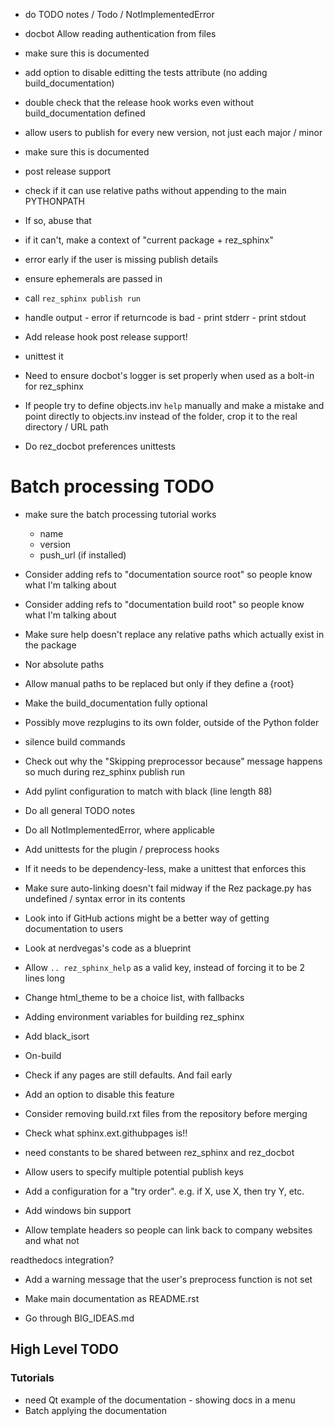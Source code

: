 - do TODO notes / Todo / NotImplementedError

- docbot Allow reading authentication from files
 - make sure this is documented
- add option to disable editting the tests attribute (no adding build_documentation)
 - double check that the release hook works even without build_documentation defined
- allow users to publish for every new version, not just each major / minor
 - make sure this is documented


- post release support
 - check if it can use relative paths without appending to the main PYTHONPATH
  - If so, abuse that
 - if it can't, make a context of "current package + rez_sphinx"
  - error early if the user is missing publish details
  - ensure ephemerals are passed in
  - call `rez_sphinx publish run`
   - handle output
    - error if returncode is bad - print stderr
    - print stdout


- Add release hook post release support!
 - unittest it

- Need to ensure docbot's logger is set properly when used as a bolt-in for rez_sphinx
- If people try to define objects.inv `help` manually and make a mistake and
  point directly to objects.inv instead of the folder, crop it to the real
  directory / URL path
- Do rez_docbot preferences unittests


# Batch processing TODO
 - make sure the batch processing tutorial works
	- name
	- version
	- push_url (if installed)

- Consider adding refs to "documentation source root" so people know what I'm talking about
- Consider adding refs to "documentation build root" so people know what I'm talking about

- Make sure help doesn't replace any relative paths which actually exist in the package
 - Nor absolute paths
 - Allow manual paths to be replaced but only if they define a {root}

- Make the build_documentation fully optional
- Possibly move rezplugins to its own folder, outside of the Python folder


- silence build commands
- Check out why the "Skipping preprocessor because" message happens so much during rez_sphinx publish run

- Add pylint configuration to match with black (line length 88)
- Do all general TODO notes
- Do all NotImplementedError, where applicable

- Add unittests for the plugin / preprocess hooks
 - If it needs to be dependency-less, make a unittest that enforces this

- Make sure auto-linking doesn't fail midway if the Rez package.py has undefined / syntax error in its contents

- Look into if GitHub actions might be a better way of getting documentation to users
 - Look at nerdvegas's code as a blueprint

- Allow `.. rez_sphinx_help` as a valid key, instead of forcing it to be 2 lines long
- Change html_theme to be a choice list, with fallbacks
- Adding environment variables for building rez_sphinx

- Add black_isort


- On-build
 - Check if any pages are still defaults. And fail early
  - Add an option to disable this feature

- Consider removing build.rxt files from the repository before merging

- Check what sphinx.ext.githubpages is!!

- need constants to be shared between rez_sphinx and rez_docbot

- Allow users to specify multiple potential publish keys
 - Add a configuration for a "try order". e.g. if X, use X, then try Y, etc.

- Add windows bin support

- Allow template headers so people can link back to company websites and what not

readthedocs integration?

- Add a warning message that the user's preprocess function is not set

- Make main documentation as README.rst

- Go through BIG_IDEAS.md


## High Level TODO
### Tutorials
- need Qt example of the documentation - showing docs in a menu
- Batch applying the documentation
